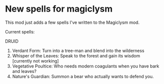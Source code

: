 # New spells for magiclysm

This mod just adds a few spells I've written to the Magiclysm mod.

Current spells:

DRUID

1) Verdant Form: Turn into a tree-man and blend into the wilderness
2) Whisper of the Leaves: Speak to the forest and gain its wisdom [currently not working]
3) Vegetative Poultice: Who needs modern coagulants when you have bark and leaves? 
4) Nature's Guardian: Summon a bear who actually wants to defend you.
